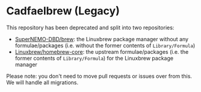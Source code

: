 # Cadfaelbrew (Legacy)
This repository has been deprecated and split into two repositories:
- [SuperNEMO-DBD/brew](https://github.com/SuperNEMO-DBD/brew): the Linuxbrew
  package manager without any formulae/packages (i.e. without the former contents of `Library/Formula`)
- [Linuxbrew/homebrew-core](https://github.com/Linuxbrew/homebrew-core): the upstream formulae/packages (i.e. the former contents of `Library/Formula`) for the Linuxbrew package manager

Please note: you don't need to move pull requests or issues over from this. We will handle all migrations.
